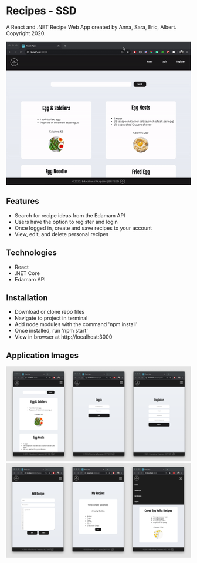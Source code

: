 # Recipes - SSD
A React and .NET Recipe Web App created by Anna, Sara, Eric, Albert. Copyright 2020.

![App Demo](media/demo.gif)

## Features
- Search for recipe ideas from the Edamam API
- Users have the option to register and login
- Once logged in, create and save recipes to your account
- View, edit, and delete personal recipes

## Technologies
- React 
- .NET Core
- Edamam API

## Installation
- Download or clone repo files
- Navigate to project in terminal
- Add node modules with the command 'npm install'
- Once installed, run 'npm start'
- View in browser at http://localhost:3000

## Application Images

![picture](media/1.png)
![picture](media/2.png)

